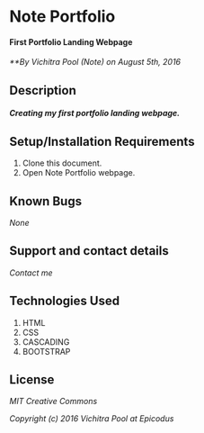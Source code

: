 # Note Portfolio

#### First Portfolio Landing Webpage

_**By Vichitra Pool (Note) on August 5th, 2016_

## Description

##### _Creating my first portfolio landing webpage._

## Setup/Installation Requirements
1. Clone this document.
2. Open Note Portfolio webpage.

## Known Bugs
_None_

## Support and contact details
_Contact me_

## Technologies Used

1. HTML
2. CSS
3. CASCADING
4. BOOTSTRAP

## License

_*MIT Creative Commons*_

_Copyright (c) 2016 Vichitra Pool at Epicodus_
